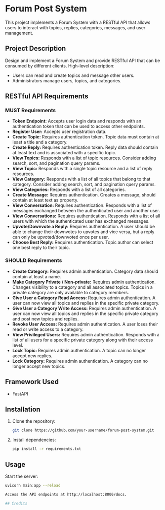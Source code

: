 # Forum Post System

This project implements a Forum System with a RESTful API that allows users to interact with topics, replies, categories, messages, and user management.

## Project Description

Design and implement a Forum System and provide RESTful API that can be consumed by different clients. High-level description:

- Users can read and create topics and message other users.
- Administrators manage users, topics, and categories.

## RESTful API Requirements

### MUST Requirements

- **Token Endpoint:** Accepts user login data and responds with an authentication token that can be used to access other endpoints.
- **Register User:** Accepts user registration data.
- **Create Topic:** Requires authentication token. Topic data must contain at least a title and a category.
- **Create Reply:** Requires authentication token. Reply data should contain at least text and is associated with a specific topic.
- **View Topics:** Responds with a list of topic resources. Consider adding search, sort, and pagination query params.
- **View Topic:** Responds with a single topic resource and a list of reply resources.
- **View Category:** Responds with a list of all topics that belong to that category. Consider adding search, sort, and pagination query params.
- **View Categories:** Responds with a list of all categories.
- **Create Message:** Requires authentication. Creates a message, should contain at least text as property.
- **View Conversation:** Requires authentication. Responds with a list of messages exchanged between the authenticated user and another user.
- **View Conversations:** Requires authentication. Responds with a list of all users with which the authenticated user has exchanged messages.
- **Upvote/Downvote a Reply:** Requires authentication. A user should be able to change their downvotes to upvotes and vice versa, but a reply can only be upvoted/downvoted once per user.
- **Choose Best Reply:** Requires authentication. Topic author can select one best reply to their topic.

### SHOULD Requirements

- **Create Category:** Requires admin authentication. Category data should contain at least a name.
- **Make Category Private / Non-private:** Requires admin authentication. Changes visibility to a category and all associated topics. Topics in a private category are only available to category members.
- **Give User a Category Read Access:** Requires admin authentication. A user can now view all topics and replies in the specific private category.
- **Give User a Category Write Access:** Requires admin authentication. A user can now view all topics and replies in the specific private category and post new topics and replies.
- **Revoke User Access:** Requires admin authentication. A user loses their read or write access to a category.
- **View Privileged Users:** Requires admin authentication. Responds with a list of all users for a specific private category along with their access level.
- **Lock Topic:** Requires admin authentication. A topic can no longer accept new replies.
- **Lock Category:** Requires admin authentication. A category can no longer accept new topics.

## Framework Used

- FastAPI

## Installation

1. Clone the repository:
   ```bash
   git clone https://github.com/your-username/forum-post-system.git

2. Install dependencies:
   ```bash
   pip install -r requirements.txt

## Usage

Start the server:
```bash
uvicorn main:app --reload

Access the API endpoints at http://localhost:8000/docs.

## Credits

